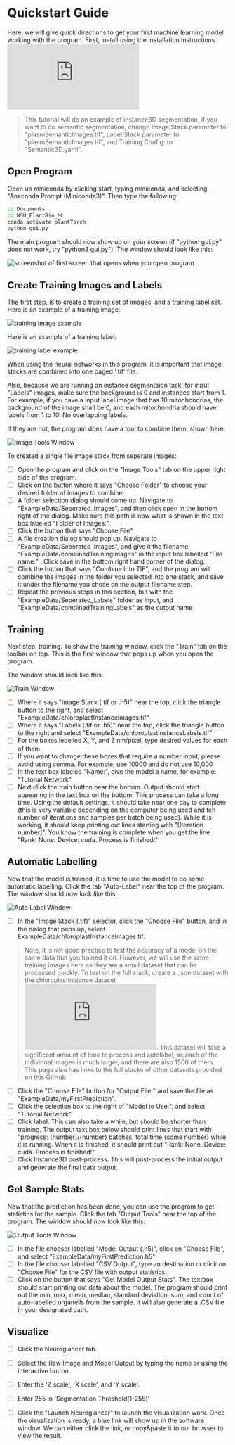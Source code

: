 # Quickstart Guide
Here, we will give quick directions to get your first machine learning model working with the program. First, install using the installation instructions ![here](https://github.com/ajbrookhouse/WSU_PlantBio_ML/blob/main/Instructions/installation.md)

> This tutorial will do an example of instance3D segmentation, if you want to do semantic segmentation, change Image Stack parameter to "plasmSemanticImages.tif", Label Stack parameter to "plasmSemanticImages.tif", and Training Config: to "Semantic3D.yaml".

## Open Program

Open up miniconda by clicking start, typing miniconda, and selecting "Anaconda Prompt (Miniconda3)". Then type the following:
```bash
cd Documents
cd WSU_PlantBio_ML
conda activate plantTorch
python gui.py
```
The main program should now show up on your screen (if "python gui.py" does not work, try "python3 gui.py"). The window should look like this:

![screenshot of first screen that opens when you open program](https://github.com/ajbrookhouse/WSU_PlantBio_ML/blob/main/screenshots/trainTab.png)

## Create Training Images and Labels

The first step, is to create a training set of images, and a training label set. Here is an example of a training image:

![training image example](https://github.com/ajbrookhouse/WSU_PlantBio_ML/blob/main/screenshots/exampleTrain.png)

Here is an example of a training label:

![training label example](https://github.com/ajbrookhouse/WSU_PlantBio_ML/blob/main/screenshots/exampleLabel.png)

When using the neural networks in this program, it is important that image stacks are combined into one paged '.tif' file.

Also, because we are running an instance segmentaion task, for input "Labels" images, make sure the background is 0 and instances start from 1. For example, if you have a input label image that has 10 mitochondrias, the background of the image shall be 0, and each mitochondria should have labels from 1 to 10. No overlapping labels.

If they are not, the program does have a tool to combine them, shown here:

![Image Tools Window](https://github.com/ajbrookhouse/WSU_PlantBio_ML/blob/main/screenshots/imagetoolTab.png)

To created a single file image stack from seperate images:

- [ ] Open the program and click on the "Image Tools" tab on the upper right side of the program.
- [ ] Click on the button where it says "Choose Folder" to choose your desired folder of images to combine.
- [ ] A folder selection dialog should come up. Navigate to "ExampleData/Seperated_Images", and then click open in the bottom right of the dialog. Make sure this path is now what is shown in the text box labeled "Folder of Images:".
- [ ] Click the button that says "Choose File"
- [ ] A file creation dialog should pop up. Navigate to "ExampleData/Seperated_Images", and give it the filename "ExampleData/combinedTrainingImages" in the input box labelled "File name:" . Click save in the bottom right hand corner of the dialog.
- [ ] Click the button that says "Combine Into TIF", and the program will combine the images in the folder you selected into one stack, and save it under the filename you chose on the output filename step.
- [ ] Repeat the previous steps in this section, but with the "ExampleData/Seperated_Labels" folder as input, and "ExampleData/combinedTrainingLabels" as the output name

## Training

Next step, training. To show the training window, click the "Train" tab on the toolbar on top. This is the first window that pops up when you open the program.

The window should look like this:

![Train Window](https://github.com/ajbrookhouse/WSU_PlantBio_ML/blob/main/screenshots/trainTab.png)

- [ ] Where it says "Image Stack (.tif or .h5)" near the top, click the triangle button to the right, and select "ExampleData/chloroplastInstanceImages.tif"
- [ ] Where it says "Labels (.tif or .h5)" near the top, click the triangle button to the right and select "ExampleData/chloroplastInstanceLabels.tif"
- [ ] For the boxes lebelled X, Y, and Z nm/pixel, type desired values for each of them.
- [ ] If you want to change these boxes that require a number input, please avoid using comma. For example, use 10000 and do not use 10,000
- [ ] In the text box labeled "Name:", give the model a name, for example: "Tutorial Network"
- [ ] Next click the train button near the bottom. Output should start appearing in the text box on the bottom. This process can take a long time. Using the default settings, it should take near one day to complete (this is very variable depending on the computer being used and teh number of iterations and samples per batch being used). While it is working, it should keep printing out lines starting with "[Iteration number]". You know the training is complete when you get the line "Rank: None. Device: cuda. Process is finished!"

## Automatic Labelling

Now that the model is trained, it is time to use the model to do some automatic labelling. Click the tab "Auto-Label" near the top of the program. The window should now look like this:

![Auto Label Window](https://github.com/ajbrookhouse/WSU_PlantBio_ML/blob/main/screenshots/labelTab.png)

- [ ] In the "Image Stack (.tif)" selector, click the "Choose File" button, and in the dialog that pops up, select ExampleData/chloroplastInstanceImages.tif.
> Note, it is not good practice to test the accuracy of a model on the same data that you trained it on. However, we will use the same training images here as they are a small dataset that can be processed quickly. To test on the full stack, create a .json dataset with the chloroplastInstance dataset ![here](https://github.com/ajbrookhouse/WSU_PlantBio_ML/blob/main/ExampleData/readme.md). This dataset will take a significant amount of time to process and autolabel, as each of the individual images is much larger, and there are also 1500 of them. This page also has links to the full stacks of other datasets provided on this GitHub.
- [ ] Click the "Choose File" button for "Output File:" and save the file as "ExampleData/myFirstPrediction".
- [ ] Click the selection box to the right of "Model to Use:", and select "Tutorial Network".
- [ ] Click label. This can also take a while, but should be shorter than training. The output text box below should print lines that start with "progress: {number}/{number} batches, total time {some number} while it is running. When it is finished, it should print out "Rank: None. Device: cuda. Process is finished!"
- [ ] Click Instance3D post-process. This will post-process the initial output and generate the final data output.  

## Get Sample Stats

Now that the prediction has been done, you can use the program to get statistics for the sample. Click the tab "Output Tools" near the top of the program. The window should now look like this:

![Output Tools Window](https://github.com/ajbrookhouse/WSU_PlantBio_ML/blob/main/screenshots/outputtoolTab.png)

- [ ] In the file chooser labelled "Model Output (.h5)", click on "Choose File", and select "ExampleData/myFirstPrediction.h5"
- [ ] In the file chooser labelled "CSV Output", type an destination or click on "Choose File" for the CSV file with output statistics.
- [ ] Click on the button that says "Get Model Output Stats". The textbox should start printing out data about the model. The program should print out the min, max, mean, median, standard deviation, sum, and count of auto-labelled organells from the sample. It will also generate a .CSV file in your designated path.

<!-- ## Create Geometries

After the prediction is done, you can also use the program to create 3D geometries for the sample. To do this, click the "Output Tools" tab on the top of the program. The screen should now look like this:

![Output Tools Window](https://github.com/ajbrookhouse/WSU_PlantBio_ML/blob/main/screenshots/outputToolsScreenshot.png)

- [ ] In the "Model Output (.h5):" selector, click on "Choose File", and select "ExampleData/myFirstPrediction.h5"
- [ ] Make sure that "Meshs" is not selected, and "Point Clouds" is selected
- [ ] Click Make Geometries, this could take some time depending on the computer and the sample.
- [ ] The program will print out "Completely Finished" when it is done. -->

## Visualize

<!-- Once you have created geometries, we can now show them in a 3D visualization window. To do this, click the "Visualize" tab on the top of the program. There should only be one button, click it and a new window should pop up.

- [ ] Click the file tab, in the top left corner of the screen, then click open. Select the file of the geometry that you just made in the previous screen. It may take a while to open, but after waiting the geometry should appear on the screen.

![Visualize Window](https://github.com/ajbrookhouse/WSU_PlantBio_ML/blob/main/screenshots/visualizeScreenshot.png) -->
- [ ] Click the Neuroglancer tab.
- [ ] Select the Raw Image and Model Output by typing the name or using the interactive button.
- [ ] Enter the 'Z scale', 'X scale', and 'Y scale'. 
- [ ] Enter 255 in 'Segmentation Threshold(1-255)'
- [ ] Click the "Launch Neuroglancer" to launch the visualization work. Once the visualization is ready, a blue link will show up in the software window. We can either click the link, or copy&paste it to our browser to view the result. 

